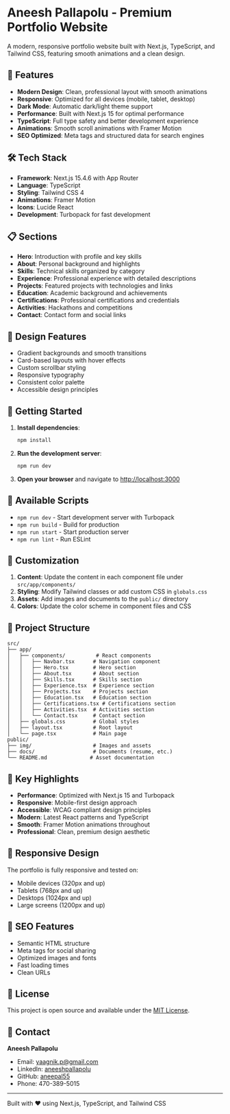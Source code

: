 # Aneesh Pallapolu - Premium Portfolio Website

A modern, responsive portfolio website built with Next.js, TypeScript, and Tailwind CSS, featuring smooth animations and a clean design.

## 🚀 Features

- **Modern Design**: Clean, professional layout with smooth animations
- **Responsive**: Optimized for all devices (mobile, tablet, desktop)
- **Dark Mode**: Automatic dark/light theme support
- **Performance**: Built with Next.js 15 for optimal performance
- **TypeScript**: Full type safety and better development experience
- **Animations**: Smooth scroll animations with Framer Motion
- **SEO Optimized**: Meta tags and structured data for search engines

## 🛠️ Tech Stack

- **Framework**: Next.js 15.4.6 with App Router
- **Language**: TypeScript
- **Styling**: Tailwind CSS 4
- **Animations**: Framer Motion
- **Icons**: Lucide React
- **Development**: Turbopack for fast development

## 📋 Sections

- **Hero**: Introduction with profile and key skills
- **About**: Personal background and highlights
- **Skills**: Technical skills organized by category
- **Experience**: Professional experience with detailed descriptions
- **Projects**: Featured projects with technologies and links
- **Education**: Academic background and achievements
- **Certifications**: Professional certifications and credentials
- **Activities**: Hackathons and competitions
- **Contact**: Contact form and social links

## 🎨 Design Features

- Gradient backgrounds and smooth transitions
- Card-based layouts with hover effects
- Custom scrollbar styling
- Responsive typography
- Consistent color palette
- Accessible design principles

## 🚀 Getting Started

1. **Install dependencies**:

   ```bash
   npm install
   ```

2. **Run the development server**:

   ```bash
   npm run dev
   ```

3. **Open your browser** and navigate to [http://localhost:3000](http://localhost:3000)

## 📝 Available Scripts

- `npm run dev` - Start development server with Turbopack
- `npm run build` - Build for production
- `npm run start` - Start production server
- `npm run lint` - Run ESLint

## 🔧 Customization

1. **Content**: Update the content in each component file under `src/app/components/`
2. **Styling**: Modify Tailwind classes or add custom CSS in `globals.css`
3. **Assets**: Add images and documents to the `public/` directory
4. **Colors**: Update the color scheme in component files and CSS

## 📁 Project Structure

```
src/
├── app/
│   ├── components/          # React components
│   │   ├── Navbar.tsx      # Navigation component
│   │   ├── Hero.tsx        # Hero section
│   │   ├── About.tsx       # About section
│   │   ├── Skills.tsx      # Skills section
│   │   ├── Experience.tsx  # Experience section
│   │   ├── Projects.tsx    # Projects section
│   │   ├── Education.tsx   # Education section
│   │   ├── Certifications.tsx # Certifications section
│   │   ├── Activities.tsx  # Activities section
│   │   └── Contact.tsx     # Contact section
│   ├── globals.css         # Global styles
│   ├── layout.tsx          # Root layout
│   └── page.tsx            # Main page
public/
├── img/                    # Images and assets
├── docs/                   # Documents (resume, etc.)
└── README.md              # Asset documentation
```

## 🌟 Key Highlights

- **Performance**: Optimized with Next.js 15 and Turbopack
- **Responsive**: Mobile-first design approach
- **Accessible**: WCAG compliant design principles
- **Modern**: Latest React patterns and TypeScript
- **Smooth**: Framer Motion animations throughout
- **Professional**: Clean, premium design aesthetic

## 📱 Responsive Design

The portfolio is fully responsive and tested on:

- Mobile devices (320px and up)
- Tablets (768px and up)
- Desktops (1024px and up)
- Large screens (1200px and up)

## 🎯 SEO Features

- Semantic HTML structure
- Meta tags for social sharing
- Optimized images and fonts
- Fast loading times
- Clean URLs

## 📄 License

This project is open source and available under the [MIT License](LICENSE).

## 🤝 Contact

**Aneesh Pallapolu**

- Email: yaagnik.p@gmail.com
- LinkedIn: [aneeshpallapolu](https://www.linkedin.com/in/aneeshpallapolu)
- GitHub: [aneepal55](https://github.com/aneepal55)
- Phone: 470-389-5015

---

Built with ❤️ using Next.js, TypeScript, and Tailwind CSS
